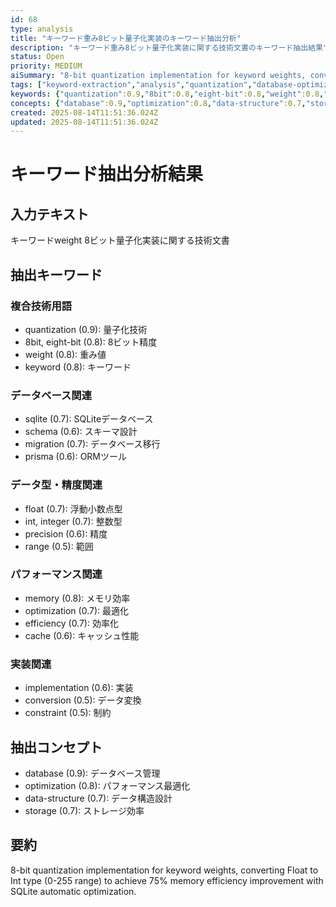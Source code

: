 ```yaml
---
id: 68
type: analysis
title: "キーワード重み8ビット量子化実装のキーワード抽出分析"
description: "キーワード重み8ビット量子化実装に関する技術文書のキーワード抽出結果"
status: Open
priority: MEDIUM
aiSummary: "8-bit quantization implementation for keyword weights, converting Float to Int type (0-255 range) to achieve 75% memory efficiency improvement with SQLite automatic optimization"
tags: ["keyword-extraction","analysis","quantization","database-optimization"]
keywords: {"quantization":0.9,"8bit":0.8,"eight-bit":0.8,"weight":0.8,"keyword":0.8}
concepts: {"database":0.9,"optimization":0.8,"data-structure":0.7,"storage":0.7}
created: 2025-08-14T11:51:36.024Z
updated: 2025-08-14T11:51:36.024Z
---
```


# キーワード抽出分析結果

## 入力テキスト
キーワードweight 8ビット量子化実装に関する技術文書

## 抽出キーワード
### 複合技術用語
- quantization (0.9): 量子化技術
- 8bit, eight-bit (0.8): 8ビット精度
- weight (0.8): 重み値
- keyword (0.8): キーワード

### データベース関連
- sqlite (0.7): SQLiteデータベース
- schema (0.6): スキーマ設計
- migration (0.7): データベース移行
- prisma (0.6): ORMツール

### データ型・精度関連
- float (0.7): 浮動小数点型
- int, integer (0.7): 整数型
- precision (0.6): 精度
- range (0.5): 範囲

### パフォーマンス関連
- memory (0.8): メモリ効率
- optimization (0.7): 最適化
- efficiency (0.7): 効率化
- cache (0.6): キャッシュ性能

### 実装関連
- implementation (0.6): 実装
- conversion (0.5): データ変換
- constraint (0.5): 制約

## 抽出コンセプト
- database (0.9): データベース管理
- optimization (0.8): パフォーマンス最適化  
- data-structure (0.7): データ構造設計
- storage (0.7): ストレージ効率

## 要約
8-bit quantization implementation for keyword weights, converting Float to Int type (0-255 range) to achieve 75% memory efficiency improvement with SQLite automatic optimization.